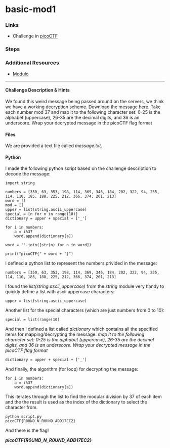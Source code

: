# basic-mod1

### Links

- Challenge in [picoCTF](https://play.picoctf.org/practice/challenge/253)

### Steps

### Additional Resources

- [Modulo](https://www.geeksforgeeks.org/modular-division/)

---
#### Challenge Description & Hints

We found this weird message being passed around on the servers, we think we have a working decryption scheme. Download the message [here](https://artifacts.picoctf.net/c/129/message.txt). Take each number mod 37 and map it to the following character set: 0-25 is the alphabet (uppercase), 26-35 are the decimal digits, and 36 is an underscore. Wrap your decrypted message in the picoCTF flag format 

#### Files

We are provided a text file called *message.txt*.

#### Python

I made the following python script based on the challenge description to decode the message:

```
import string

numbers = [350, 63, 353, 198, 114, 369, 346, 184, 202, 322, 94, 235, 114, 110, 185, 188, 225, 212, 366, 374, 261, 213] 
word = []
mod = []
upper = list(string.ascii_uppercase)
special = [n for n in range(10)]
dictionary = upper + special + ['_']

for i in numbers:
    a = i%37
    word.append(dictionary[a])

word = ''.join([str(n) for n in word])

print("picoCTF{" + word + "}")

```

I defined a python list to represent the numbers privided in the message:

```
numbers = [350, 63, 353, 198, 114, 369, 346, 184, 202, 322, 94, 235, 114, 110, 185, 188, 225, 212, 366, 374, 261, 213] 
```

I found the *list(string.ascii_uppercase)* from the *string* module very handy to quickly define a list with ascii uppercase characters:

```
upper = list(string.ascii_uppercase)
```
Another list for the special characters (which are just numbers from 0 to 10):

```
special = list(range(10)
```

And then I defined a list called *dictionary* which contains all the specified items for mapping/decrypting the message. *map it to the following character set: 0-25 is the alphabet (uppercase), 26-35 are the decimal digits, and 36 is an underscore. Wrap your decrypted message in the picoCTF flag format*

```
dictionary = upper + special + ['_']
```

And finally, the algorithm (for loop) for decrypting the message:

```
for i in numbers:
    a = i%37
    word.append(dictionary[a])
```

This iterates through the list to find the modular division by 37 of each item and the the result is used as the index of the dictionary to select the character from. 

```
python script.py
picoCTF{R0UND_N_R0UND_ADD17EC2}
```

And there is the flag!

***picoCTF{R0UND_N_R0UND_ADD17EC2}***
